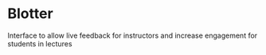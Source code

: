 # Blotter

Interface to allow live feedback for instructors and increase engagement for students in lectures